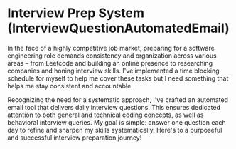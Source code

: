 
# Interview Prep System (InterviewQuestionAutomatedEmail)

In the face of a highly competitive job market, preparing for a software engineering role demands consistency and organization across various areas – from Leetcode and building an online presence to researching companies and honing interview skills. I've implemented a time blocking schedule for myself to help me cover these tasks but I need something that helps me stay consistent and accountable. 

Recognizing the need for a systematic approach, I've crafted an automated email tool that delivers daily interview questions. This ensures dedicated attention to both general and technical coding concepts, as well as behavioral interview queries. My goal is simple: answer one question each day to refine and sharpen my skills systematically. Here's to a purposeful and successful interview preparation journey!
